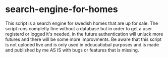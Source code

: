 # search-engine-for-homes
This script is a search engine for swedish homes that are up for sale. The script runs completly fine without a database but in order to 
get a user registerd or logged it's needed, in the future authentication will unluck more futures and there will be some more improvments. Be aware that this script is not uploded live and is only used in edcucatiobal purposes and is made and published by me AS IS with bugs or features that is missing.
